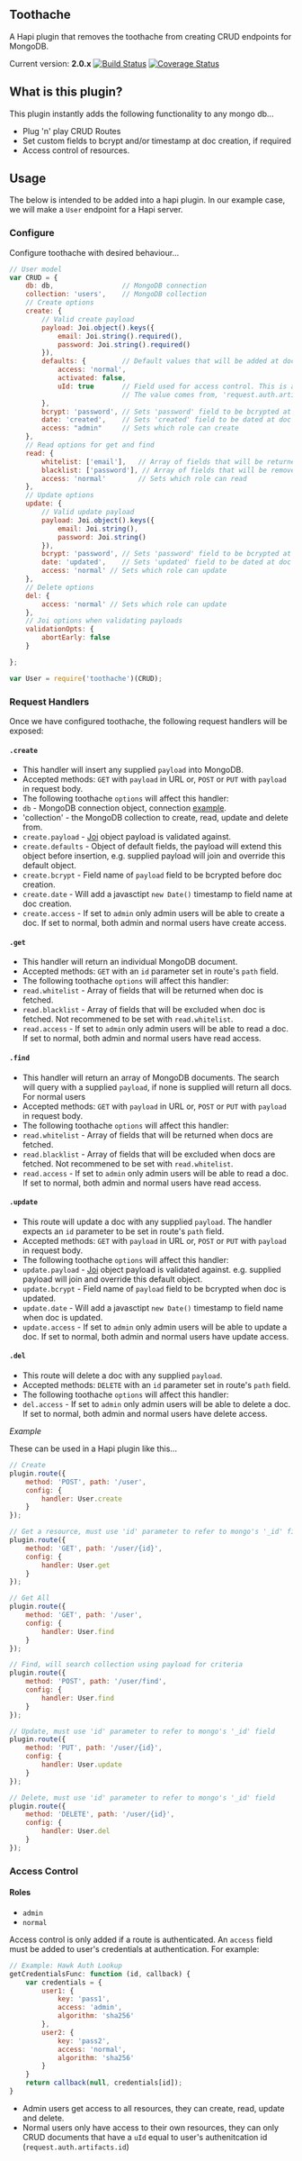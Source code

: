 Toothache
---------

A Hapi plugin that removes the toothache from creating CRUD endpoints for MongoDB.

Current version: **2.0.x** [![Build Status](https://travis-ci.org/smaxwellstewart/toothache.svg?branch=master)](https://travis-ci.org/smaxwellstewart/toothache) [![Coverage Status](https://img.shields.io/coveralls/smaxwellstewart/toothache.svg)](https://coveralls.io/r/smaxwellstewart/toothache?branch=master)

## What is this plugin?

This plugin instantly adds the following functionality to any mongo db...

* Plug 'n' play CRUD Routes
* Set custom fields to bcrypt and/or timestamp at doc creation, if required
* Access control of resources.

## Usage

The below is intended to be added into a hapi plugin. In our example case, we will make a `User` endpoint for a Hapi server.

### Configure

Configure toothache with desired behaviour...

```js
// User model
var CRUD = {
    db: db,                 // MongoDB connection
    collection: 'users',    // MongoDB collection
    // Create options
    create: {
        // Valid create payload
        payload: Joi.object().keys({
            email: Joi.string().required(),
            password: Joi.string().required()
        }),                 
        defaults: {         // Default values that will be added at doc creation
            access: 'normal',
            activated: false,
            uId: true       // Field used for access control. This is a special field that when set to true will default to user's id
                            // The value comes from, 'request.auth.artifacts.id' ie the id the user authenticates with
        },
        bcrypt: 'password', // Sets 'password' field to be bcrypted at doc creation
        date: 'created',    // Sets 'created' field to be dated at doc creation
        access: "admin"     // Sets which role can create
    },
    // Read options for get and find
    read: {
        whitelist: ['email'],   // Array of fields that will be returned, all other fields will be excluded
        blacklist: ['password'], // Array of fields that will be removed, all other fields will be included
        access: 'normal'        // Sets which role can read
    },
    // Update options
    update: {
        // Valid update payload
        payload: Joi.object().keys({
            email: Joi.string(),
            password: Joi.string()
        }),
        bcrypt: 'password', // Sets 'password' field to be bcrypted at doc update
        date: 'updated',    // Sets 'updated' field to be dated at doc update
        access: 'normal' // Sets which role can update  
    },
    // Delete options
    del: {
        access: 'normal' // Sets which role can update
    },
    // Joi options when validating payloads    
    validationOpts: {
        abortEarly: false
    }

};

var User = require('toothache')(CRUD);
```

### Request Handlers

Once we have configured toothache, the following request handlers will be exposed:

#### `.create`
 - This handler will insert any supplied `payload` into MongoDB.
 - Accepted methods: `GET` with `payload` in URL or, `POST` or `PUT` with `payload` in request body.
 - The following toothache `options` will affect this handler:
  - `db` - MongoDB connection object, connection [example](https://gist.github.com/smaxwellstewart/9cf26df20cb58a3f5d02).
  - 'collection' - the MongoDB collection to create, read, update and delete from.
  - `create.payload` - [Joi](https://github.com/hapijs/joi) object payload is validated against.
  - `create.defaults` - Object of default fields, the payload will extend this object before insertion,
  e.g. supplied payload will join and override this default object.
  - `create.bcrypt` - Field name of `payload` field to be bcrypted before doc creation.
  - `create.date` - Will add a javasctipt `new Date()` timestamp to field name at doc creation.
  - `create.access` - If set to `admin` only admin users will be able to create a doc. If set to normal, both admin and normal users have create access.

#### `.get`
 - This handler will return an individual MongoDB document.
 - Accepted methods: `GET` with an `id` parameter set in route's `path` field.
 - The following toothache `options` will affect this handler:
  - `read.whitelist` - Array of fields that will be returned when doc is fetched.
  - `read.blacklist` - Array of fields that will be excluded when doc is fetched. Not recommened to be set with `read.whitelist`.
  - `read.access` - If set to `admin` only admin users will be able to read a doc. If set to normal, both admin and normal users have read access.

#### `.find`
 - This handler will return an array of MongoDB documents. The search will query with a supplied `payload`, if none is supplied will return all docs. For normal users
 - Accepted methods: `GET` with `payload` in URL or, `POST` or `PUT` with `payload` in request body.
 - The following toothache `options` will affect this handler:
  - `read.whitelist` - Array of fields that will be returned when docs are fetched.
  - `read.blacklist` - Array of fields that will be excluded when docs are fetched. Not recommened to be set with `read.whitelist`.
  - `read.access` - If set to `admin` only admin users will be able to read a doc. If set to normal, both admin and normal users have read access.

#### `.update`
 - This route will update a doc with any supplied `payload`. The handler expects an `id` parameter to be set in route's `path` field.
 - Accepted methods: `GET` with `payload` in URL or, `POST` or `PUT` with `payload` in request body.
 - The following toothache `options` will affect this handler:
  - `update.payload` - [Joi](https://github.com/hapijs/joi) object payload is validated against.
  e.g. supplied payload will join and override this default object.
  - `update.bcrypt` - Field name of `payload` field to be bcrypted when doc is updated.
  - `update.date` - Will add a javasctipt `new Date()` timestamp to field name when doc is updated.
  - `update.access` - If set to `admin` only admin users will be able to update a doc. If set to normal, both admin and normal users have update access.

#### `.del`
 - This route will delete a doc with any supplied `payload`.
 - Accepted methods: `DELETE` with an `id` parameter set in route's `path` field.
 - The following toothache `options` will affect this handler:
  - `del.access` - If set to `admin` only admin users will be able to delete a doc. If set to normal, both admin and normal users have delete access.

*Example*

These can be used in a Hapi plugin like this...

```js
// Create
plugin.route({
    method: 'POST', path: '/user',
    config: {
        handler: User.create
    }
});

// Get a resource, must use 'id' parameter to refer to mongo's '_id' field
plugin.route({
    method: 'GET', path: '/user/{id}',
    config: {
        handler: User.get
    }
});

// Get All
plugin.route({
    method: 'GET', path: '/user',
    config: {
        handler: User.find
    }
});

// Find, will search collection using payload for criteria
plugin.route({
    method: 'POST', path: '/user/find',
    config: {
        handler: User.find
    }
});

// Update, must use 'id' parameter to refer to mongo's '_id' field
plugin.route({
    method: 'PUT', path: '/user/{id}',
    config: {
        handler: User.update
    }
});

// Delete, must use 'id' parameter to refer to mongo's '_id' field
plugin.route({
    method: 'DELETE', path: '/user/{id}',
    config: {
        handler: User.del
    }
});
```

### Access Control

#### Roles
 - `admin`
 - `normal`


Access control is only added if a route is authenticated. An `access` field must be added to user's credentials at authentication. For example:

```js
// Example: Hawk Auth Lookup
getCredentialsFunc: function (id, callback) {
    var credentials = {
        user1: {
            key: 'pass1',
            access: 'admin',
            algorithm: 'sha256'
        },
        user2: {
            key: 'pass2',
            access: 'normal',
            algorithm: 'sha256'
        }
    }
    return callback(null, credentials[id]);
}
```

 - Admin users get access to all resources, they can create, read, update and delete.
 - Normal users only have access to their own resources, they can only CRUD documents that have a `uId` equal to user's authenitcation id (`request.auth.artifacts.id`)
